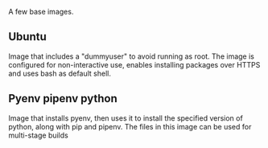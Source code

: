 A few base images.

## Ubuntu
Image that includes a "dummyuser" to avoid running as root.
The image is configured for non-interactive use, enables installing packages over HTTPS and uses bash as default shell.

## Pyenv pipenv python
Image that installs pyenv, then uses it to install the specified version of python, along with pip and pipenv.
The files in this image can be used for multi-stage builds
